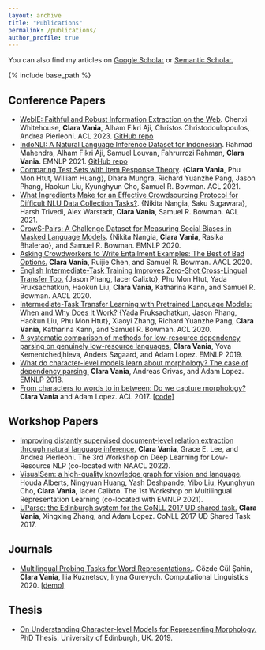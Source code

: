 ```yaml
---
layout: archive
title: "Publications"
permalink: /publications/
author_profile: true
---
```


You can also find my articles on <u><a href="https://scholar.google.com/citations?user=4WvFs_IAAAAJ&hl=en">Google Scholar</a></u> or <u><a href="https://www.semanticscholar.org/author/Clara-Vania/3054462">Semantic Scholar</a>.</u>

{% include base_path %}

## Conference Papers

* [WebIE: Faithful and Robust Information Extraction on the Web](https://aclanthology.org/2023.acl-long.428/). Chenxi Whitehouse, __Clara Vania__, Alham Fikri Aji, Christos Christodoulopoulos, Andrea Pierleoni. ACL 2023. [GitHub repo](https://github.com/amazon-science/webie)
* [IndoNLI: A Natural Language Inference Dataset for Indonesian](https://aclanthology.org/2021.emnlp-main.821/). Rahmad Mahendra, Alham Fikri Aji, Samuel Louvan, Fahrurrozi Rahman, __Clara Vania__. EMNLP 2021. [GitHub repo](https://github.com/ir-nlp-csui/indonli)
* [Comparing Test Sets with Item Response Theory](https://aclanthology.org/2021.acl-long.92/). {__Clara Vania__, Phu Mon Htut, William Huang}, Dhara Mungra, Richard Yuanzhe Pang, Jason Phang, Haokun Liu, Kyunghyun Cho, Samuel R. Bowman. ACL 2021.
* [What Ingredients Make for an Effective Crowdsourcing Protocol for Difficult NLU Data Collection Tasks?](https://aclanthology.org/2021.acl-long.98/). {Nikita Nangia, Saku Sugawara}, Harsh Trivedi, Alex Warstadt, __Clara Vania__, Samuel R. Bowman. ACL 2021.
* [CrowS-Pairs: A Challenge Dataset for Measuring Social Biases in Masked Language Models](https://aclanthology.org/2020.emnlp-main.154/). {Nikita Nangia, __Clara Vania__, Rasika Bhalerao}, and Samuel R. Bowman. EMNLP 2020.
* [Asking Crowdworkers to Write Entailment Examples: The Best of Bad Options.](https://aclanthology.org/2020.aacl-main.68/) __Clara Vania__, Ruijie Chen, and Samuel R. Bowman. AACL 2020.
* [English Intermediate-Task Training Improves Zero-Shot Cross-Lingual Transfer Too.](https://aclanthology.org/2020.aacl-main.56/) {Jason Phang, Iacer Calixto}, Phu Mon Htut, Yada Pruksachatkun, Haokun Liu, __Clara Vania__, Katharina Kann, and Samuel R. Bowman. AACL 2020.
* [Intermediate-Task Transfer Learning with Pretrained Language Models: When and Why Does It Work?](https://www.aclweb.org/anthology/2020.acl-main.467/) {Yada Pruksachatkun, Jason Phang, Haokun Liu, Phu Mon Htut}, Xiaoyi Zhang, Richard Yuanzhe Pang, __Clara Vania__, Katharina Kann, and Samuel R. Bowman. ACL 2020.
* [A systematic comparison of methods for low-resource dependency parsing on genuinely low-resource languages.](https://www.aclweb.org/anthology/D19-1102) __Clara Vania__, Yova Kementchedjhieva, Anders Søgaard, and Adam Lopez. EMNLP 2019.
* [What do character-level models learn about morphology? The case of dependency parsing.](http://aclweb.org/anthology/D18-1278) __Clara Vania__, Andreas Grivas, and Adam Lopez. EMNLP 2018.
* [From characters to words to in between: Do we capture morphology?](http://www.aclweb.org/anthology/P17-1184) __Clara Vania__ and Adam Lopez. ACL 2017. [[code]](https://github.com/claravania/subword-lstm-lm)


## Workshop Papers

* [Improving distantly supervised document-level relation extraction through natural language inference.](https://aclanthology.org/2022.deeplo-1.2/) __Clara Vania__, Grace E. Lee, and Andrea Pierleoni. The 3rd Workshop on Deep Learning for Low-Resource NLP (co-located with NAACL 2022).
* [VisualSem: a high-quality knowledge graph for vision and language](https://aclanthology.org/2021.mrl-1.13/). 
Houda Alberts, Ningyuan Huang, Yash Deshpande, Yibo Liu, Kyunghyun Cho, __Clara Vania__, Iacer Calixto. The 1st Workshop on Multilingual Representation Learning (co-located with EMNLP 2021).
* [UParse: the Edinburgh system for the CoNLL 2017 UD shared task.](http://universaldependencies.org/conll17/proceedings/pdf/K17-3010.pdf) __Clara Vania__, Xingxing Zhang, and Adam Lopez. CoNLL 2017 UD Shared Task 2017.


## Journals

* [Multilingual Probing Tasks for Word Representations.](https://www.mitpressjournals.org/doi/abs/10.1162/COLI_a_00376?mobileUi=0). Gözde Gül Şahin, __Clara Vania__, Ilia Kuznetsov, Iryna Gurevych. Computational Linguistics 2020. [[demo]](https://linspector.ukp.informatik.tu-darmstadt.de)


## Thesis

* [On Understanding Character-level Models for Representing Morphology.](assets/clara_phd_thesis.pdf) PhD Thesis. University of Edinburgh, UK. 2019.